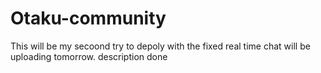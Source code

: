 # Otaku-community
This will be my secoond try to depoly with the fixed real time chat will be uploading tomorrow.
description done


